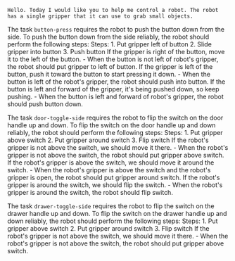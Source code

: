 
    Hello. Today I would like you to help me control a robot. The robot has a single gripper that it can use to grab small objects.

The task `button-press` requires the robot to push the button down from the side.
To push the button down from the side reliably, the robot should perform the following steps:
    Steps:  1. Put gripper left of button  2. Slide gripper into button  3. Push button
    If the gripper is right of the button, move it to the left of the button.
    - When the button is not left of robot's gripper, the robot should put gripper to left of button.
    If the gripper is left of the button, push it toward the button to start pressing it down.
    - When the button is left of the robot's gripper, the robot should push into button.
    If the button is left and forward of the gripper, it's being pushed down, so keep pushing.
    - When the button is left and forward of robot's gripper, the robot should push button down.

The task `door-toggle-side` requires the robot to flip the switch on the door handle up and down.
To flip the switch on the door handle up and down reliably, the robot should perform the following steps:
    Steps:  1. Put gripper above switch  2. Put gripper around switch  3. Flip switch
    If the robot's gripper is not above the switch, we should move it there.
    - When the robot's gripper is not above the switch, the robot should put gripper above switch.
    If the robot's gripper is above the switch, we should move it around the switch.
    - When the robot's gripper is above the switch and the robot's gripper is open, the robot should put gripper around switch.
    If the robot's gripper is around the switch, we should flip the switch.
    - When the robot's gripper is around the switch, the robot should flip switch.

The task `drawer-toggle-side` requires the robot to flip the switch on the drawer handle up and down.
To flip the switch on the drawer handle up and down reliably, the robot should perform the following steps:
    Steps:  1. Put gripper above switch  2. Put gripper around switch  3. Flip switch
    If the robot's gripper is not above the switch, we should move it there.
    - When the robot's gripper is not above the switch, the robot should put gripper above switch.